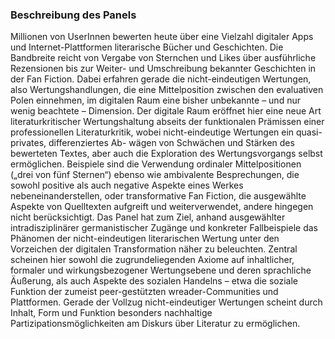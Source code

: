 ### Beschreibung des Panels

Millionen von UserInnen bewerten heute über eine Vielzahl digitaler Apps und Internet-Plattformen literarische Bücher und Geschichten. Die Bandbreite reicht von Vergabe von Sternchen und Likes über ausführliche Rezensionen bis zur Weiter- und Umschreibung bekannter Geschichten in der Fan Fiction. Dabei erfahren gerade die nicht-eindeutigen Wertungen, also Wertungshandlungen, die eine Mittelposition zwischen den evaluativen Polen einnehmen, im digitalen Raum eine bisher unbekannte – und nur wenig beachtete – Dimension. Der digitale Raum eröffnet hier eine neue Art literaturkritischer Wertungshaltung abseits der funktionalen Prämissen einer professionellen Literaturkritik, wobei nicht-eindeutige Wertungen ein quasi-privates, differenziertes Ab-
wägen von Schwächen und Stärken des bewerteten Textes, aber auch die Exploration des Wertungsvorgangs selbst ermöglichen. Beispiele sind die Verwendung ordinaler Mittelpositionen („drei von fünf Sternen“) ebenso wie ambivalente Besprechungen, die sowohl positive als auch negative Aspekte eines Werkes nebeneinanderstellen, oder transformative Fan Fiction, die ausgewählte Aspekte von Quelltexten aufgreift und weiterverwendet, andere hingegen nicht berücksichtigt.
Das Panel hat zum Ziel, anhand ausgewählter intradisziplinärer germanistischer Zugänge und konkreter Fallbeispiele das Phänomen der nicht-eindeutigen literarischen Wertung unter den Vorzeichen der digitalen Transformation näher zu beleuchten. Zentral scheinen hier sowohl die zugrundeliegenden Axiome auf inhaltlicher, formaler und wirkungsbezogener Wertungsebene und deren sprachliche Äußerung, als auch Aspekte des sozialen Handelns – etwa die soziale Funktion der zumeist peer-gestützten wreader-Communities und Plattformen. Gerade der Vollzug nicht-eindeutiger Wertungen scheint durch Inhalt, Form und Funktion besonders nachhaltige Partizipationsmöglichkeiten am Diskurs über Literatur zu ermöglichen.
